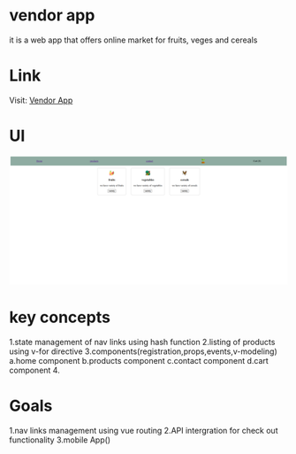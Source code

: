 # vendor app
it is a web app that offers online market for fruits, veges and cereals
# Link
Visit: [Vendor App](https://vue-implementations.onrender.com/)
# UI
![vendor App UI](./src/assets/images/UI.png)
# key  concepts
1.state management of nav links using hash function
2.listing of products using v-for directive
3.components(registration,props,events,v-modeling)
  a.home component
  b.products component
  c.contact component
  d.cart component
4.

# Goals
1.nav links management using vue routing
2.API intergration for check out functionality
3.mobile App()
